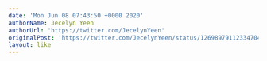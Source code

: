 ```yaml
---
date: 'Mon Jun 08 07:43:50 +0000 2020'
authorName: Jecelyn Yeen
authorUrl: 'https://twitter.com/JecelynYeen'
originalPost: 'https://twitter.com/JecelynYeen/status/1269897911233470465'
layout: like
---
```

